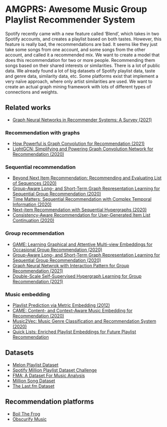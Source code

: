# AMGPRS: Awesome Music Group Playlist Recommender System

Spotify recently came with a new feature called ‘Blend’, which takes in two Spotify accounts, and creates a playlist based on both tastes. However, this feature is really bad, the recommendations are bad. It seems like they just take some songs from one account, and some songs from the other account, and called it a recommended mix.
We want to create a model that does this recommendation for two or more people. Recommending them songs based on their shared interests or similarities.
There is a lot of public data. We already found a lot of big datasets of Spotify playlist data, taste and genre data, similarity data, etc.
Some platforms exist that implement a very naïve approach, where only artist similarities are used. We want to create an actual graph mining framework with lots of different types of connections and weights.

## Related works
* [Graph Neural Networks in Recommender Systems: A Survey (2021)](https://arxiv.org/pdf/2011.02260.pdf)

### Recommendation with graphs
* [How Powerful is Graph Convolution for Recommendation (2021)](https://arxiv.org/pdf/2108.07567.pdf)
* [LightGCN: Simplifying and Powering Graph Convolution Network for Recommendation (2020)](https://arxiv.org/pdf/2002.02126.pdf)

### Sequential recommendation
* [Beyond Next Item Recommendation: Recommending and Evaluating List of Sequences (2020)](https://arxiv.org/pdf/2008.13281.pdf)
* [Group-Aware Long- and Short-Term Graph Representation Learning for Sequential Group Recommendation (2020)](https://weizhangltt.github.io/paper/SIGIR20-Wang.pdf)
* [Time Matters: Sequential Recommendation with Complex Temporal Information (2020)](https://dl.acm.org/doi/pdf/10.1145/3397271.3401154)
* [Next-item Recommendation with Sequential Hypergraphs (2020)](https://dl.acm.org/doi/pdf/10.1145/3397271.3401133)
* [Consistency-Aware Recommendation for User-Generated Item List Continuation (2020)](https://arxiv.org/pdf/1912.13031.pdf)

### Group recommendation
* [GAME: Learning Graphical and Attentive Multi-view Embeddings for Occasional Group Recommendation (2020)](https://dl.acm.org/doi/pdf/10.1145/3397271.3401064)
* [Group-Aware Long- and Short-Term Graph Representation Learning for Sequential Group Recommendation (2020)](https://weizhangltt.github.io/paper/SIGIR20-Wang.pdf)
* [Graph Neural Netwrok with Interaction Pattern for Group Recommendation (2021)](https://arxiv.org/pdf/2109.11345.pdf)
* [Double-Scale Self-Supervised Hypergraph Learning for Group Recommendation (2021)](https://arxiv.org/pdf/2109.04200.pdf)

### Music embedding
* [Playlist Prediction via Metric Embedding (2012)](https://dl.acm.org/doi/pdf/10.1145/2339530.2339643)
* [CAME: Content- and Context-Aware Music Embedding for Recommendation (2020)](https://ieeexplore.ieee.org/abstract/document/9067038)
* [Music2Vec: Music Genre Classification and Recommendation System (2020)](https://ieeexplore.ieee.org/abstract/document/9297559)
* [Quick Lists: Enriched Playlist Embeddings for Future Playlist Recommendation](https://arxiv.org/pdf/2006.12382.pdf)

## Datasets
* [Melon Playlist Dataset](https://mtg.github.io/melon-playlist-dataset/)
* [Spotify Million Playlist Dataset Challenge](https://www.aicrowd.com/challenges/spotify-million-playlist-dataset-challenge)
* [FMA: A Dataset For Music Analysis](https://github.com/mdeff/fma)
* [Million Song Dataset](http://millionsongdataset.com/)
* [The Last.fm Dataset](http://millionsongdataset.com/lastfm/)

## Recommendation platforms
* [Boil The Frog](http://boilthefrog.playlistmachinery.com/)
* [Obscurify Music](https://obscurifymusic.com/home)
